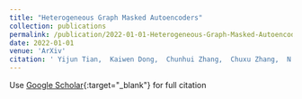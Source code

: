 ```yaml
---
title: "Heterogeneous Graph Masked Autoencoders"
collection: publications
permalink: /publication/2022-01-01-Heterogeneous-Graph-Masked-Autoencoders
date: 2022-01-01
venue: 'ArXiv'
citation: ' Yijun Tian,  Kaiwen Dong,  Chunhui Zhang,  Chuxu Zhang,  N. Chawla, &quot;Heterogeneous Graph Masked Autoencoders.&quot; ArXiv, 2022.'
---
```

Use [Google Scholar](https://scholar.google.com/scholar?q=Heterogeneous+Graph+Masked+Autoencoders){:target="_blank"} for full citation